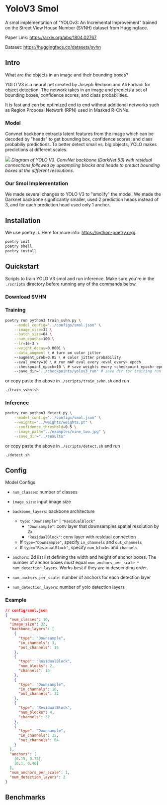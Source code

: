 # YoloV3 Smol

A smol implementation of "YOLOv3: An Incremental Improvement" trained on the Street View House Number (SVNH) dataset from Huggingface.

Paper Link: https://arxiv.org/abs/1804.02767

Dataset: https://huggingface.co/datasets/svhn

## Intro

What are the objects in an image and their bounding boxes?

YOLO V3 is a neural net created by Joseph Redmon and Ali Farhadi for object detection. The network takes in an image and predicts a set of bounding boxes, confidence scores, and class probabilities.

It is fast and can be optimized end to end without additional networks such as Region Proposal Network (RPN) used in Masked R-CNNs.

### Model

Convnet backbone extracts latent features from the image which can be decoded by "heads" to get bounding box, confidence scores, and class probabiliy predictions. To better detect small vs. big objects, YOLO makes predictions at different scales.

![](https://viso.ai/wp-content/uploads/2021/02/YOLOv3-how-it-works.jpg)
_Diagram of YOLO V3. ConvNet backbone (DarkNet 53) with residual connections followed by upsampling blocks and heads to predict bounding boxes at the different resolutions._

### Our Smol Implementation

We made several changes to YOLO V3 to "smolify" the model. We made the Darknet backbone significantly smaller, used 2 prediction heads instead of 3, and for each prediction head used only 1 anchor.

## Installation

We use poetry :). Here for more info: https://python-poetry.org/.

```bash
poetry init
poetry shell
poetry install
```

## Quickstart

Scripts to train YOLO V3 smol and run inference. Make sure you're in the `./scripts` directory before running any of the commands below.

### Download SVHN

### Training

```bash
poetry run python3 train_svhn.py \
    --model_config="../configs/smol.json" \
    --image_size=32 \
    --batch_size=64 \
    --num_epochs=100 \
    --lr=1e-3 \
    --weight_decay=0.0001 \
    --data_augment \ # turn on color jitter
    --augment_prob=0.05 \ # color jitter probability
    --eval_every=10 \ # run mAP eval every <eval_every> epoch
    --checkpoint_epoch=10 \ # save weights every <checkpoint_epoch> epoch
    --save_dir="../checkpoints/yolov3_run" # save dir for training run
```

or copy paste the above in `./scripts/train_svhn.sh` and run

```bash
./train_svhn.sh
```

### Inference

```bash
poetry run python3 detect.py \
    --model_config="../configs/smol.json" \
    --weights="../weights/weights.pt" \
    --confidence_threshold=0.5 \
    --image_path="../examples/nine_two.jpg" \
    --save_dir="../results"
```

or copy paste the above in `./scripts/detect.sh` and run

```bash
./detect.sh
```

## Config

Model Configs

- `num_classes`: number of classes
- `image_size`: input image size
- `backbone_layers`: backbone architecture

  - `type`: `"Downsample"` | `"ResidualBlock"`
    - `"Downsample"`: conv layer that downsamples spatial resolution by 2x
    - `"ResidualBlock"`: conv layer with residual connection
  - If `type="Downsample"`, specify `in_channels` and `out_channels`
  - If `type="ResidualBlock"`, specify `num_blocks` and `channels`

- `anchors`: 2d list list defining the width and height of anchor boxes. The number of anchor boxes must equal `num_anchors_per_scale * num_detection_layers`. Works best if they are in descending order.
- `num_anchors_per_scale`: number of anchors for each detection layer
- `num_detection_layers`: number of yolo detection layers

### Example

```json
// config/smol.json
{
  "num_classes": 10,
  "image_size": 32,
  "backbone_layers": [
    {
      "type": "Downsample",
      "in_channels": 3,
      "out_channels": 16
    },
    {
      "type": "ResidualBlock",
      "num_blocks": 2,
      "channels": 16
    },
    {
      "type": "Downsample",
      "in_channels": 16,
      "out_channels": 32
    },
    {
      "type": "ResidualBlock",
      "num_blocks": 4,
      "channels": 32
    },
    {
      "type": "Downsample",
      "in_channels": 32,
      "out_channels": 64
    }
  ],
  "anchors": [
    [0.15, 0.73],
    [0.1, 0.46]
  ],
  "num_anchors_per_scale": 1,
  "num_detection_layers": 2
}
```

## Benchmarks
